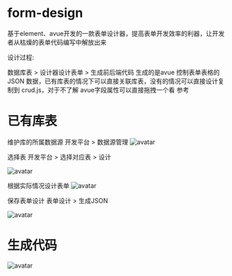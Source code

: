 # form-design
基于element、avue开发的一款表单设计器，提高表单开发效率的利器，让开发者从枯燥的表单代码编写中解放出来

设计过程:

数据库表  > 设计器设计表单 > 生成前后端代码
生成的是avue 控制表单表格的 JSON 数据，已有库表的情况下可以直接关联库表，没有的情况可以直接设计复制到 crud.js，对于不了解 avue字段属性可以直接拖拽一个看 参考

# 已有库表
维护库的所属数据源
开发平台 > 数据源管理
![avatar](http://pigx.vip/20190901102125_zzTZGT_Screenshot.jpeg)


选择表
开发平台 > 选择对应表 > 设计

![avatar](http://pigx.vip/20190901102231_yuR8Xe_Screenshot.jpeg)



根据实际情况设计表单
![avatar](http://pigx.vip/20190901102316_rNn8AP_Screenshot.jpeg)


保存表单设计
表单设计 > 生成JSON

![avatar](http://pigx.vip/20190901102413_Q7UfiG_Screenshot.jpeg)


# 生成代码
![avatar](http://pigx.vip/20190901102503_qQZ9js_Screenshot.jpeg)